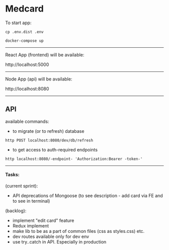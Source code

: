 # Medcard


To start app:
```
cp .env.dist .env
```
```
docker-compose up
```

---

React App (frontend) will be available:

http://localhost:5000

---
Node App (api) will be available:

http://localhost:8080

---

## API

available commands:
- to migrate (or to refresh) database
```
http POST localhost:8080/dev/db/refresh
```

- to get access to auth-required endpoints
```
http localhost:8080/-endpoint- 'Authorization:Bearer -token-'
```

---

#### Tasks:

(current sprint):
- API deprecations of Mongoose (to see description - add card via FE
    and to see in terminal)

(backlog):
- implement "edit card" feature
- Redux implement
- make lib to be as a part of common files (css as styles.css) etc.
- dev routes available only for dev env
- use try..catch in API. Especially in production
